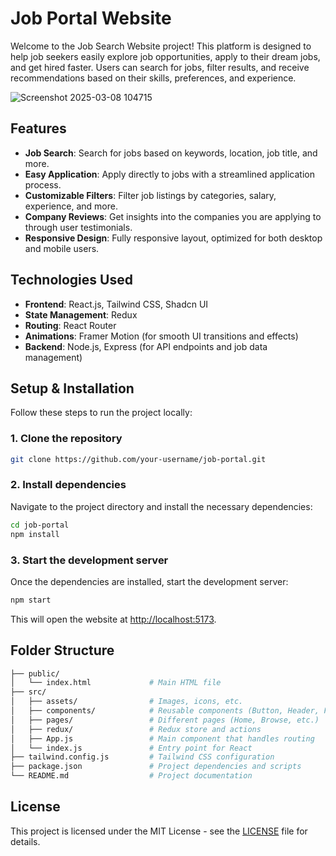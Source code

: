 # Job Portal Website

Welcome to the Job Search Website project! This platform is designed to help job seekers easily explore job opportunities, apply to their dream jobs, and get hired faster. Users can search for jobs, filter results, and receive recommendations based on their skills, preferences, and experience.



![Screenshot 2025-03-08 104715](https://github.com/user-attachments/assets/328f5da7-cab0-4f6a-9e42-f2007d8b565c)


## Features


- **Job Search**: Search for jobs based on keywords, location, job title, and more.
- **Easy Application**: Apply directly to jobs with a streamlined application process.
- **Customizable Filters**: Filter job listings by categories, salary, experience, and more.
- **Company Reviews**: Get insights into the companies you are applying to through user testimonials.
- **Responsive Design**: Fully responsive layout, optimized for both desktop and mobile users.

## Technologies Used

- **Frontend**: React.js, Tailwind CSS, Shadcn UI
- **State Management**: Redux
- **Routing**: React Router
- **Animations**: Framer Motion (for smooth UI transitions and effects)
- **Backend**: Node.js, Express (for API endpoints and job data management)

## Setup & Installation

Follow these steps to run the project locally:

### 1. Clone the repository

```bash
git clone https://github.com/your-username/job-portal.git
```

### 2. Install dependencies

Navigate to the project directory and install the necessary dependencies:

```bash
cd job-portal
npm install
```

### 3. Start the development server

Once the dependencies are installed, start the development server:

```bash
npm start
```

This will open the website at [http://localhost:5173](http://localhost:5173).

## Folder Structure

```bash
├── public/
│   └── index.html             # Main HTML file
├── src/
│   ├── assets/                # Images, icons, etc.
│   ├── components/            # Reusable components (Button, Header, Footer, etc.)
│   ├── pages/                 # Different pages (Home, Browse, etc.)
│   ├── redux/                 # Redux store and actions
│   ├── App.js                 # Main component that handles routing
│   └── index.js               # Entry point for React
├── tailwind.config.js         # Tailwind CSS configuration
├── package.json               # Project dependencies and scripts
└── README.md                  # Project documentation
```

## License

This project is licensed under the MIT License - see the [LICENSE](LICENSE) file for details.

